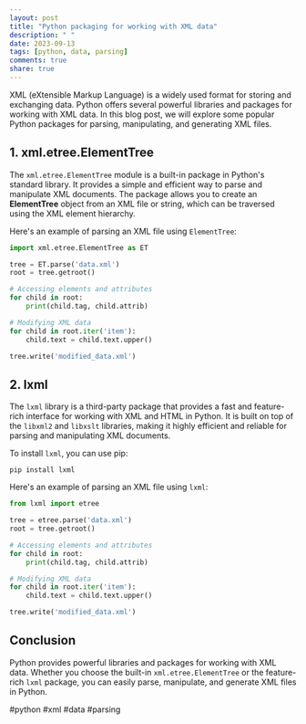 ```yaml
---
layout: post
title: "Python packaging for working with XML data"
description: " "
date: 2023-09-13
tags: [python, data, parsing]
comments: true
share: true
---
```


XML (eXtensible Markup Language) is a widely used format for storing and exchanging data. Python offers several powerful libraries and packages for working with XML data. In this blog post, we will explore some popular Python packages for parsing, manipulating, and generating XML files.

## 1. xml.etree.ElementTree

The `xml.etree.ElementTree` module is a built-in package in Python's standard library. It provides a simple and efficient way to parse and manipulate XML documents. The package allows you to create an **ElementTree** object from an XML file or string, which can be traversed using the XML element hierarchy.

Here's an example of parsing an XML file using `ElementTree`:

```python
import xml.etree.ElementTree as ET

tree = ET.parse('data.xml')
root = tree.getroot()

# Accessing elements and attributes
for child in root:
    print(child.tag, child.attrib)

# Modifying XML data
for child in root.iter('item'):
    child.text = child.text.upper()

tree.write('modified_data.xml')
```

## 2. lxml

The `lxml` library is a third-party package that provides a fast and feature-rich interface for working with XML and HTML in Python. It is built on top of the `libxml2` and `libxslt` libraries, making it highly efficient and reliable for parsing and manipulating XML documents.

To install `lxml`, you can use pip:

```shell
pip install lxml
```

Here's an example of parsing an XML file using `lxml`:

```python
from lxml import etree

tree = etree.parse('data.xml')
root = tree.getroot()

# Accessing elements and attributes
for child in root:
    print(child.tag, child.attrib)

# Modifying XML data
for child in root.iter('item'):
    child.text = child.text.upper()

tree.write('modified_data.xml')
```

## Conclusion

Python provides powerful libraries and packages for working with XML data. Whether you choose the built-in `xml.etree.ElementTree` or the feature-rich `lxml` package, you can easily parse, manipulate, and generate XML files in Python.

#python #xml #data #parsing
